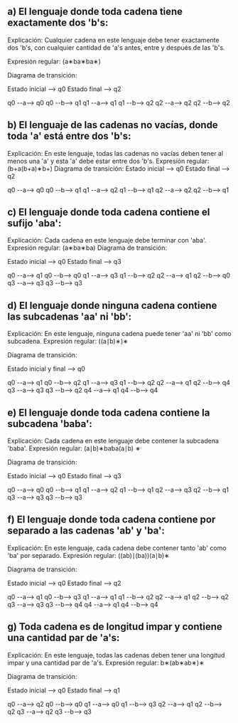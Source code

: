 ## a) El lenguaje donde toda cadena tiene exactamente dos 'b's:

Explicación: Cualquier cadena en este lenguaje debe tener exactamente dos 'b's, con cualquier cantidad de 'a's antes, entre y después de las 'b's.

Expresión regular: (a∗ba∗ba∗)

Diagrama de transición:


Estado inicial --> q0
Estado final --> q2

q0 --a--> q0
q0 --b--> q1
q1 --a--> q1
q1 --b--> q2
q2 --a--> q2
q2 --b--> q2

## b) El lenguaje de las cadenas no vacías, donde toda 'a' está entre dos 'b's:

Explicación: En este lenguaje, todas las cadenas no vacías deben tener al menos una 'a' y esta 'a' debe estar entre dos 'b's.
Expresión regular: (b+a(b+a)∗b+)
Diagrama de transición:
Estado inicial --> q0
Estado final --> q2

q0 --a--> q0
q0 --b--> q1
q1 --a--> q2
q1 --b--> q1
q2 --a--> q2
q2 --b--> q1

## c) El lenguaje donde toda cadena contiene el sufijo 'aba':

Explicación: Cada cadena en este lenguaje debe terminar con 'aba'.
Expresión regular: (a∗ba∗ba)
Diagrama de transición:

Estado inicial --> q0
Estado final --> q3

q0 --a--> q1
q0 --b--> q0
q1 --a--> q3
q1 --b--> q2
q2 --a--> q1
q2 --b--> q0
q3 --a--> q3
q3 --b--> q3

## d) El lenguaje donde ninguna cadena contiene las subcadenas 'aa' ni 'bb':

Explicación: En este lenguaje, ninguna cadena puede tener 'aa' ni 'bb' como subcadena.
Expresión regular: ((a∣b)∗)∗
 
Diagrama de transición:

Estado inicial y final --> q0

q0 --a--> q1
q0 --b--> q2
q1 --a--> q3
q1 --b--> q2
q2 --a--> q1
q2 --b--> q4
q3 --a--> q3
q3 --b--> q2
q4 --a--> q1
q4 --b--> q4

## e) El lenguaje donde toda cadena contiene la subcadena 'baba':

Explicación: Cada cadena en este lenguaje debe contener la subcadena 'baba'.
Expresión regular: (a∣b)∗baba(a∣b) ∗
 
Diagrama de transición:

Estado inicial --> q0
Estado final --> q3

q0 --a--> q0
q0 --b--> q1
q1 --a--> q2
q1 --b--> q1
q2 --a--> q3
q2 --b--> q1
q3 --a--> q3
q3 --b--> q3

## f) El lenguaje donde toda cadena contiene por separado a las cadenas 'ab' y 'ba':

Explicación: En este lenguaje, cada cadena debe contener tanto 'ab' como 'ba' por separado.
Expresión regular: ((ab)∣(ba))(a∣b)∗
 
Diagrama de transición:

Estado inicial --> q0
Estado final --> q2

q0 --a--> q1
q0 --b--> q3
q1 --a--> q1
q1 --b--> q2
q2 --a--> q1
q2 --b--> q2
q3 --a--> q3
q3 --b--> q4
q4 --a--> q1
q4 --b--> q4

## g) Toda cadena es de longitud impar y contiene una cantidad par de 'a's:

Explicación: En este lenguaje, todas las cadenas deben tener una longitud impar y una cantidad par de 'a's.
Expresión regular: b∗(ab∗ab∗)∗
 
Diagrama de transición:

Estado inicial --> q0
Estado final --> q1

q0 --a--> q2
q0 --b--> q0
q1 --a--> q0
q1 --b--> q3
q2 --a--> q1
q2 --b--> q2
q3 --a--> q2
q3 --b--> q3
